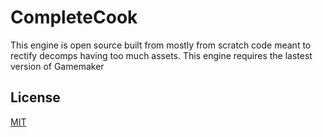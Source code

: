 # CompleteCook
 
This engine is open source built from mostly from scratch code meant to rectify decomps having too much assets.
This engine requires the lastest version of Gamemaker
## License

[MIT](https://choosealicense.com/licenses/mit/)

